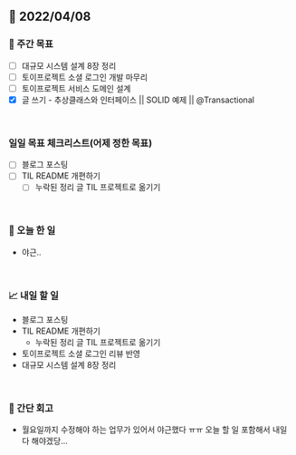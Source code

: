 ## 📅 2022/04/08


### 👏 주간 목표

- [ ] 대규모 시스템 설계 8장 정리
- [ ] 토이프로젝트 소셜 로그인 개발 마무리
- [ ] 토이프로젝트 서비스 도메인 설계
- [x] 글 쓰기 - 추상클래스와 인터페이스 || SOLID 예제 || @Transactional   

<br/>

### 일일 목표 체크리스트(어제 정한 목표)

- [ ] 블로그 포스팅
- [ ] TIL README 개편하기
  - [ ] 누락된 정리 글 TIL 프로젝트로 옮기기

<br/>

### 💯 오늘 한 일

- 야근..

<br/>

### 📈 내일 할 일

- 블로그 포스팅
- TIL README 개편하기
  - 누락된 정리 글 TIL 프로젝트로 옮기기
- 토이프로젝트 소셜 로그인 리뷰 반영
- 대규모 시스템 설계 8장 정리

<br/>

### 🤔 간단 회고

- 월요일까지 수정해야 하는 업무가 있어서 야근했다 ㅠㅠ 오늘 할 일 포함해서 내일 다 해야겠당... 



 




 








